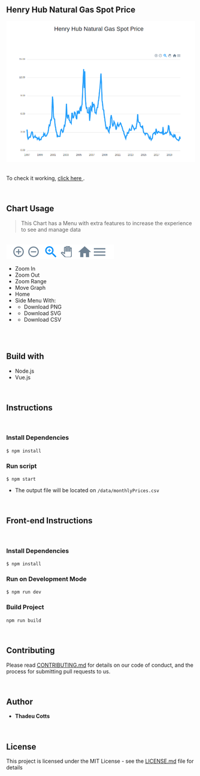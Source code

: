 ## Henry Hub Natural Gas Spot Price

<img src="./src/assets/graph.png">

</br>
</br>

<p>To check it working, <a href="https://cotts.github.io/natural-gas-price/" > click here </a>.</p>

</br>

## Chart Usage
 > This Chart has a Menu with extra features to increase the experience to see and manage data

</br>
 <img src="./src/assets/menu.png">

* Zoom In
* Zoom Out
* Zoom Range
* Move Graph
* Home
* Side Menu With:
* * Download PNG
* * Download SVG
* * Download CSV
</br>
</br>

## Build with
- Node.js
- Vue.js

</br>

## Instructions

</br>

### Install Dependencies
```
$ npm install
```

### Run script
```
$ npm start
```
* The output file will be located on `/data/monthlyPrices.csv`

</br>

## Front-end Instructions

</br>

### Install Dependencies
```
$ npm install
```

### Run on Development Mode
```
$ npm run dev
```

### Build Project
```
npm run build
```

</br>

## Contributing

Please read [CONTRIBUTING.md](CONTRIBUTING.md) for details on our code of conduct, and the process for submitting pull requests to us.

</br>

## Author

* **Thadeu Cotts**

</br>

## License

This project is licensed under the MIT License - see the [LICENSE.md](LICENSE.md) file for details
